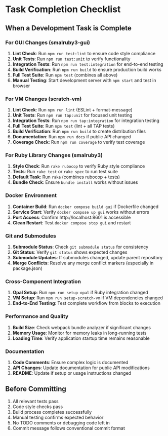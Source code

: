 # Task Completion Checklist

## When a Development Task is Complete

### For GUI Changes (smalruby3-gui)
1. **Lint Check**: Run `npm run test:lint` to ensure code style compliance
2. **Unit Tests**: Run `npm run test:unit` to verify functionality
3. **Integration Tests**: Run `npm run test:integration` for end-to-end testing
4. **Build Verification**: Run `npm run build` to ensure production build works
5. **Full Test Suite**: Run `npm test` (combines all above)
6. **Manual Testing**: Start development server with `npm start` and test in browser

### For VM Changes (scratch-vm)
1. **Lint Check**: Run `npm run lint` (ESLint + format-message)
2. **Unit Tests**: Run `npm run tap:unit` for focused unit testing
3. **Integration Tests**: Run `npm run tap:integration` for integration testing
4. **Full Test Suite**: Run `npm test` (lint + all TAP tests)
5. **Build Verification**: Run `npm run build` to create distribution files
6. **Documentation**: Run `npm run docs` if public API changed
7. **Coverage Check**: Run `npm run coverage` to verify test coverage

### For Ruby Library Changes (smalruby3)
1. **Style Check**: Run `rake rubocop` to verify Ruby style compliance
2. **Tests**: Run `rake test` or `rake spec` to run test suite
3. **Default Task**: Run `rake` (combines rubocop + tests)
4. **Bundle Check**: Ensure `bundle install` works without issues

### Docker Environment
1. **Container Build**: Run `docker compose build gui` if Dockerfile changed
2. **Service Start**: Verify `docker compose up gui` works without errors
3. **Port Access**: Confirm http://localhost:8601 is accessible
4. **Clean Restart**: Test `docker compose stop gui` and restart

### Git and Submodules
1. **Submodule Status**: Check `git submodule status` for consistency
2. **Git Status**: Verify `git status` shows expected changes
3. **Submodule Updates**: If submodules changed, update parent repository
4. **Merge Conflicts**: Resolve any merge conflict markers (especially in package.json)

### Cross-Component Integration
1. **Opal Setup**: Run `npm run setup-opal` if Ruby integration changed
2. **VM Setup**: Run `npm run setup-scratch-vm` if VM dependencies changed
3. **End-to-End Testing**: Test complete workflow from blocks to execution

### Performance and Quality
1. **Build Size**: Check webpack bundle analyzer if significant changes
2. **Memory Usage**: Monitor for memory leaks in long-running tests
3. **Loading Time**: Verify application startup time remains reasonable

### Documentation
1. **Code Comments**: Ensure complex logic is documented
2. **API Changes**: Update documentation for public API modifications
3. **README**: Update if setup or usage instructions changed

## Before Committing
1. All relevant tests pass
2. Code style checks pass
3. Build process completes successfully
4. Manual testing confirms expected behavior
5. No TODO comments or debugging code left in
6. Commit message follows conventional commit format